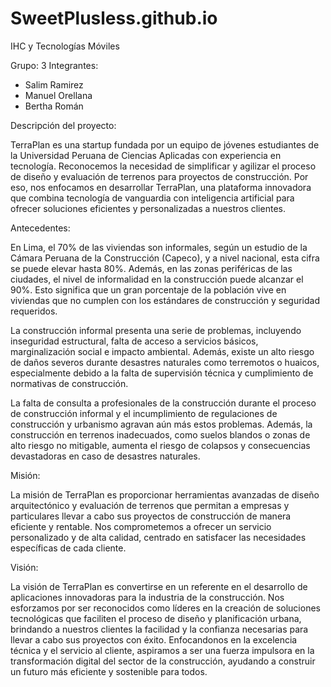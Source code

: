 # SweetPlusless.github.io
IHC y Tecnologías Móviles

Grupo: 3
Integrantes:
- Salim Ramirez
- Manuel Orellana
- Bertha Román

Descripción del proyecto:

TerraPlan es una startup fundada por un equipo de jóvenes estudiantes de la Universidad Peruana de Ciencias Aplicadas con experiencia en tecnología. Reconocemos la necesidad de simplificar y agilizar 
el proceso de diseño y evaluación de terrenos para proyectos de construcción. Por eso, nos enfocamos en desarrollar TerraPlan, una plataforma innovadora que combina tecnología de vanguardia con 
inteligencia artificial para ofrecer soluciones eficientes y personalizadas a nuestros clientes.

Antecedentes:

En Lima, el 70% de las viviendas son informales, según un estudio de la Cámara Peruana de la Construcción (Capeco), y a nivel nacional, esta cifra se puede elevar hasta 80%. Además, en 
las zonas periféricas de las ciudades, el nivel de informalidad en la construcción puede alcanzar el 90%. Esto significa que un gran porcentaje de la población vive en viviendas que no 
cumplen con los estándares de construcción y seguridad requeridos.

La construcción informal presenta una serie de problemas, incluyendo inseguridad estructural, falta de acceso a servicios básicos, marginalización social e impacto ambiental. Además, 
existe un alto riesgo de daños severos durante desastres naturales como terremotos o huaicos, especialmente debido a la falta de supervisión técnica y cumplimiento de normativas de 
construcción.

La falta de consulta a profesionales de la construcción durante el proceso de construcción informal y el incumplimiento de regulaciones de construcción y urbanismo agravan aún más estos 
problemas. Además, la construcción en terrenos inadecuados, como suelos blandos o zonas de alto riesgo no mitigable, aumenta el riesgo de colapsos y consecuencias devastadoras en caso de 
desastres naturales.

Misión:

La misión de TerraPlan es proporcionar herramientas avanzadas de diseño arquitectónico y evaluación de terrenos que permitan a empresas y particulares llevar a cabo sus proyectos de construcción de 
manera eficiente y rentable. Nos comprometemos a ofrecer un servicio personalizado y de alta calidad, centrado en satisfacer las necesidades específicas de cada cliente.

Visión:

La visión de TerraPlan es convertirse en un referente en el desarrollo de aplicaciones innovadoras para la industria de la construcción. Nos esforzamos por ser reconocidos como líderes 
en la creación de soluciones tecnológicas que faciliten el proceso de diseño y planificación urbana, brindando a nuestros clientes la facilidad y la confianza necesarias para llevar a 
cabo sus proyectos con éxito. Enfocandonos en la excelencia técnica y el servicio al cliente, aspiramos a ser una fuerza impulsora en la transformación digital del sector de la 
construcción, ayudando a construir un futuro más eficiente y sostenible para todos.
